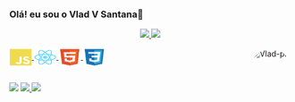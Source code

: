 ### Olá! eu sou o Vlad V Santana👋
<div align="center">
  <a href="https://github.com/Vl4d7">
  <img height="180em" src="https://github-readme-stats.vercel.app/api?username=Vl4d7&show_icons=true&theme=dark&include_all_commits=true&count_private=true"/>
  <img height="180em" src="https://github-readme-stats.vercel.app/api/top-langs/?username=Vl4d7&layout=compact&langs_count=7&theme=dark"/>
</div>
  <div style="display: inline_block"><br>
  <img align="center" alt="Vlad-Js" height="30" width="40" src="https://raw.githubusercontent.com/devicons/devicon/master/icons/javascript/javascript-plain.svg">
  <img align="center" alt="Vlad-React" height="30" width="40" src="https://raw.githubusercontent.com/devicons/devicon/master/icons/react/react-original.svg">
  <img align="center" alt="Vlad-HTML" height="30" width="40" src="https://raw.githubusercontent.com/devicons/devicon/master/icons/html5/html5-original.svg">
  <img align="center" alt="Vlad-CSS" height="30" width="40" src="https://raw.githubusercontent.com/devicons/devicon/master/icons/css3/css3-original.svg">
  <img align="right" alt="Vlad-pic" height="150" style="border-radius:50px;" src="https://user-images.githubusercontent.com/79332758/175120247-8226d239-38c6-4937-9af8-49ec22db8c70.jpg">


    
    
</div>
  
  ##
  
<div> 
 <a href="https://discord.gg/Vl4d_v#5291" target="_blank"><img src="https://img.shields.io/badge/Discord-7289DA?style=for-the-badge&logo=discord&logoColor=white" target="_blank"></a> 
  <a href = "mailto:vadimirvieirasantana@gmail.com"><img src="https://img.shields.io/badge/-Gmail-%23333?style=for-the-badge&logo=gmail&logoColor=white" target="_blank"</a>
  <a href="https://www.linkedin.com/in/vladmir-vieira-santana-a9839a22b" target="_blank"><img src="https://img.shields.io/badge/-LinkedIn-%230077B5?style=for-the-badge&logo=linkedin&logoColor=white" target="_blank"></a> 
</div>
  
